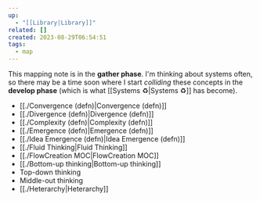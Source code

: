 ```yaml
---
up:
  - "[[Library|Library]]"
related: []
created: 2023-08-29T06:54:51
tags:
  - map
---
```

This mapping note is in the **gather phase**. I'm thinking about systems often, so there may be a time soon where I start *colliding* these concepts in the **develop phase** (which is what [[Systems ♻️|Systems ♻️]] has become).

- [[./Convergence (defn)|Convergence (defn)]]
- [[./Divergence (defn)|Divergence (defn)]]
- [[./Complexity (defn)|Complexity (defn)]]
- [[./Emergence (defn)|Emergence (defn)]]
- [[./Idea Emergence (defn)|Idea Emergence (defn)]]
- [[./Fluid Thinking|Fluid Thinking]]
- [[./FlowCreation MOC|FlowCreation MOC]]
- [[./Bottom-up thinking|Bottom-up thinking]]
- Top-down thinking
- Middle-out thinking
- [[./Heterarchy|Heterarchy]]

